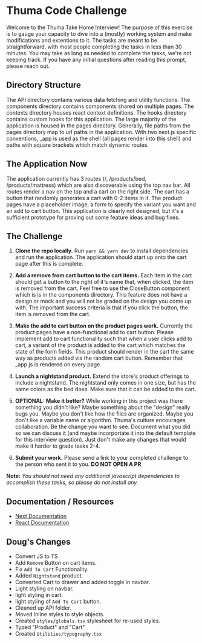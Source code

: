 # Thuma Code Challenge

Welcome to the Thuma Take Home Interview! The purpose of this exercise is to gauge your capacity to dive into a (mostly) working system and make modifications and extentions to it. The tasks are meant to be straightforward, with most people completing the tasks in less than 30 minutes. You may take as long as needed to complete the tasks, we're not keeping track. If you have any initial questions after reading this prompt, please reach out.

## Directory Structure

The API directory contains various data fetching and utility functions. The components directory contains components shared on multiple pages. The contexts directory houses react context definitions. The hooks directory contains custom hooks for this application. The large majority of the application is housed in the pages directory. Generally, file paths from the pages directory map to url paths in the application. With two next.js specific conventions, \_app is used as the shell (all pages render into this shell) and paths with square brackets which match dynamic routes.

## The Application Now

The application currently has 3 routes (/, /products/bed, /products/mattress) which are also discoverable using the top nav bar. All routes render a nav on the top and a cart on the right side. The cart has a button that randomly generates a cart with 0-2 items in it. The product pages have a placeholder image, a form to specify the variant you want and an add to cart button. This application is clearly not designed, but it's a sufficient prototype for proving out some feature ideas and bug fixes.

## The Challenge

1. **Clone the repo locally.** Run `yarn && yarn dev` to install dependencies and run the application. The application should start up onto the cart page after this is complete.

2. **Add a remove from cart button to the cart items.** Each item in the cart should get a button to the right of it's name that, when clicked, the item is removed from the cart. Feel free to use the CloseButton component which is is in the components directory. This feature does not have a design or mock and you will not be graded on the design you come up with. The important success criteria is that if you click the button, the item is removed from the cart.

3. **Make the add to cart button on the product pages work.** Currently the product pages have a non-functional add to cart button. Please implement add to cart functionality such that when a user clicks add to cart, a variant of the product is added to the cart which matches the state of the form fields. This product should render in the cart the same way as products added via the random cart button. Remember that \_app.js is rendered on every page.

4. **Launch a nightstand product.** Extend the store's product offerings to include a nightstand. The nightstand only comes in one size, but has the same colors as the bed does. Make sure that it can be added to the cart.

5. **OPTIONAL: Make it better?** While working in this project was there something you didn't like? Maybe something about the "design" really bugs you. Maybe you don't like how the files are organized. Maybe you don't like a variable name or algorithm. Thuma's culture encourages collaboration. Be the change you want to see. Document what you did so we can discuss it (and maybe incorportate it into the default template for this interview question). Just don't make any changes that would make it harder to grade tasks 2-4.

6. **Submit your work.** Please send a link to your completed challenge to the person who sent it to you. **DO NOT OPEN A PR**

**Note:** _You should not need any additional javascript dependencies to accomplish these tasks, so please do not install any._

## Documentation / Resources

-   [Next Documentation](https://nextjs.org/docs/getting-started)
-   [React Documentation](https://reactjs.org/docs/getting-started.html)

## Doug's Changes

-   Convert JS to TS
-   Add `Remove` Button on cart items.
-   Fix `Add To Cart` Functionality.
-   Added `Nightstand` product.
-   Converted Cart to drawer and added toggle in navbar.
-   Light styling on navbar.
-   light styling in cart.
-   light styling of `Add To Cart` button.
-   Cleaned up API folder.
-   Moved inline styles to style objects.
-   Created `styles/globals.tsx` stylesheet for re-used styles.
-   Typed "Product" and "Cart"
-   Created `Utilities/typography.tsx`
